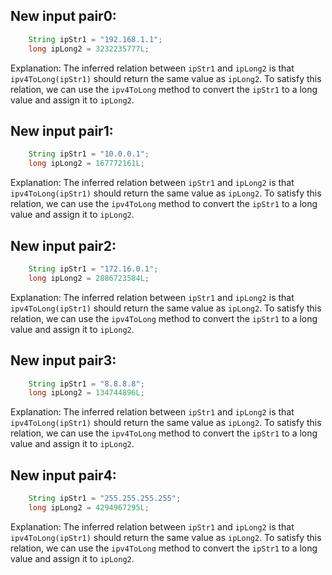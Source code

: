 ## New input pair0:
```java
    String ipStr1 = "192.168.1.1";
    long ipLong2 = 3232235777L;
```
Explanation: The inferred relation between `ipStr1` and `ipLong2` is that `ipv4ToLong(ipStr1)` should return the same value as `ipLong2`. To satisfy this relation, we can use the `ipv4ToLong` method to convert the `ipStr1` to a long value and assign it to `ipLong2`.

## New input pair1:
```java
    String ipStr1 = "10.0.0.1";
    long ipLong2 = 167772161L;
```
Explanation: The inferred relation between `ipStr1` and `ipLong2` is that `ipv4ToLong(ipStr1)` should return the same value as `ipLong2`. To satisfy this relation, we can use the `ipv4ToLong` method to convert the `ipStr1` to a long value and assign it to `ipLong2`.

## New input pair2:
```java
    String ipStr1 = "172.16.0.1";
    long ipLong2 = 2886723584L;
```
Explanation: The inferred relation between `ipStr1` and `ipLong2` is that `ipv4ToLong(ipStr1)` should return the same value as `ipLong2`. To satisfy this relation, we can use the `ipv4ToLong` method to convert the `ipStr1` to a long value and assign it to `ipLong2`.

## New input pair3:
```java
    String ipStr1 = "8.8.8.8";
    long ipLong2 = 134744896L;
```
Explanation: The inferred relation between `ipStr1` and `ipLong2` is that `ipv4ToLong(ipStr1)` should return the same value as `ipLong2`. To satisfy this relation, we can use the `ipv4ToLong` method to convert the `ipStr1` to a long value and assign it to `ipLong2`.

## New input pair4:
```java
    String ipStr1 = "255.255.255.255";
    long ipLong2 = 4294967295L;
```
Explanation: The inferred relation between `ipStr1` and `ipLong2` is that `ipv4ToLong(ipStr1)` should return the same value as `ipLong2`. To satisfy this relation, we can use the `ipv4ToLong` method to convert the `ipStr1` to a long value and assign it to `ipLong2`.
